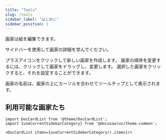 ```yaml
---
title: "Tools"
slug: /tools
sidebar_label: "はじめに"
sidebar_position: 1
---
```



画家は紙を編集できます。

サイドバーを使用して画家の詳細を学んでください。

プラスアイコンをクリックして新しい画家を作成します。 画家の順序を変更するには、クリックして画家をドラッグし、変更します。 選択した画家をクリックすると、それを設定することができます。

画家の名前は、画家の上にカーソルを合わせてツールチップとして表示されます。

## 利用可能な画家たち

```mdx-code-block
import DocCardList from '@theme/DocCardList';
import {useCurrentSidebarCategory} from '@docusaurus/theme-common';

<DocCardList items={useCurrentSidebarCategory().items}/>
```
